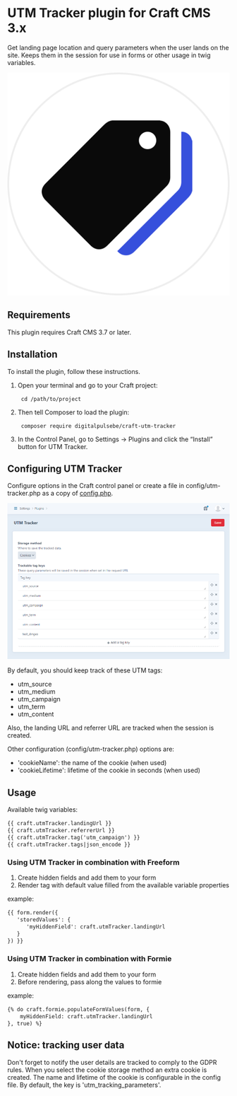 # UTM Tracker plugin for Craft CMS 3.x

Get landing page location and query parameters when the user lands on the site. 
Keeps them in the session for use in forms or other usage in twig variables.

![Screenshot](resources/img/plugin-logo.png)

## Requirements

This plugin requires Craft CMS 3.7 or later.

## Installation

To install the plugin, follow these instructions.

1. Open your terminal and go to your Craft project:

        cd /path/to/project

2. Then tell Composer to load the plugin:

        composer require digitalpulsebe/craft-utm-tracker

3. In the Control Panel, go to Settings → Plugins and click the “Install” button for UTM Tracker.

## Configuring UTM Tracker

Configure options in the Craft control panel or create a file in config/utm-tracker.php as a copy of [config.php](src/config.php).

![Screenshot](resources/img/screenshot_settings.png)

By default, you should keep track of these UTM tags:

- utm_source
- utm_medium
- utm_campaign
- utm_term
- utm_content

Also, the landing URL and referrer URL are tracked when the session is created.

Other configuration (config/utm-tracker.php) options are: 

- 'cookieName': the name of the cookie (when used)
- 'cookieLifetime': lifetime of the cookie in seconds (when used)

## Usage

Available twig variables:

```
{{ craft.utmTracker.landingUrl }}
{{ craft.utmTracker.referrerUrl }}
{{ craft.utmTracker.tag('utm_campaign') }}
{{ craft.utmTracker.tags|json_encode }}
```

### Using UTM Tracker in combination with Freeform

1. Create hidden fields and add them to your form
2. Render tag with default value filled from the available variable properties

example: 
```
{{ form.render({
   'storedValues': {
      'myHiddenField': craft.utmTracker.landingUrl
   }
}) }}
```

### Using UTM Tracker in combination with Formie

1. Create hidden fields and add them to your form
2. Before rendering, pass along the values to formie

example: 
```
{% do craft.formie.populateFormValues(form, {
    myHiddenField: craft.utmTracker.landingUrl
}, true) %}
```

## Notice: tracking user data

Don't forget to notify the user details are tracked to comply to the GDPR rules.
When you select the cookie storage method an extra cookie is created.
The name and lifetime of the cookie is configurable in the config file. By default, the key is 'utm_tracking_parameters'.

